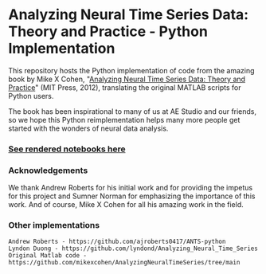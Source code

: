 # Analyzing Neural Time Series Data: Theory and Practice - Python Implementation

This repository hosts the Python implementation of code from the amazing book by Mike X Cohen, "[Analyzing Neural Time Series Data: Theory and Practice](https://www.amazon.com/Analyzing-Neural-Time-Data-Practice/dp/0262019876/ref=sr_1_1?crid=27317GNOGVB1V&keywords=Analyzing+Neural+Time+Series+Data%3A+Theory+and+Practice&qid=1706987627&s=books&sprefix=analyzing+neural+time+series+data+theory+and+practice%2Cstripbooks%2C237&sr=1-1)" (MIT Press, 2012), translating the original MATLAB scripts for Python users. 

The book has been inspirational to many of us at AE Studio and our friends, so we hope this Python reimplementation helps many more people get started with the wonders of neural data analysis.

### [See rendered notebooks here](https://agencyenterprise.github.io/AnalyzingNeuralTimeSeries-Python/)

### Acknowledgements
We thank Andrew Roberts for his initial work and for providing the impetus for this project and Sumner Norman for emphasizing the importance of this work.
And of course, Mike X Cohen for all his amazing work in the field.

### Other implementations

    Andrew Roberts - https://github.com/ajroberts0417/ANTS-python
    Lyndon Duong - https://github.com/lyndond/Analyzing_Neural_Time_Series
    Original Matlab code - https://github.com/mikexcohen/AnalyzingNeuralTimeSeries/tree/main
